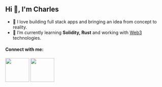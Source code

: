 <h2>Hi 👋, I'm Charles</h2>

- 🔭 I love building full stack apps and bringing an idea from concept to reality.
- 🌱 I’m currently learning **Solidity, Rust** and working with [Web3](https://coinmarketcap.com/alexandria/article/what-is-web-3-0) technologies.
 
<p align="left">
  <h4 align="left">Connect with me:</h4>
  <a href="https://twitter.com/charlesvien" target="blank"><img src="https://img.icons8.com/color/48/000000/twitter--v1.png" width="75px"/></a>
  <a href="https://charlesvien.com" target="blank"><img src="https://charlesvien.com/logo.png" width="75px"/></a>
</p>
